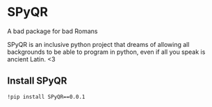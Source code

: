 # SPyQR
A bad package for bad Romans

SPyQR is an inclusive python project that dreams of allowing all backgrounds to be able to program in python, even
if all you speak is ancient Latin. <3

## Install SPyQR
```!pip install SPyQR==0.0.1```

